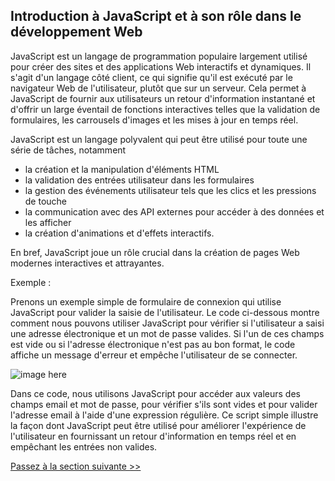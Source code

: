 ## Introduction à JavaScript et à son rôle dans le développement Web

JavaScript est un langage de programmation populaire largement utilisé pour créer des sites et des applications Web interactifs et dynamiques. Il s'agit d'un langage côté client, ce qui signifie qu'il est exécuté par le navigateur Web de l'utilisateur, plutôt que sur un serveur. Cela permet à JavaScript de fournir aux utilisateurs un retour d'information instantané et d'offrir un large éventail de fonctions interactives telles que la validation de formulaires, les carrousels d'images et les mises à jour en temps réel.

JavaScript est un langage polyvalent qui peut être utilisé pour toute une série de tâches, notamment

- la création et la manipulation d'éléments HTML
- la validation des entrées utilisateur dans les formulaires
- la gestion des événements utilisateur tels que les clics et les pressions de touche
- la communication avec des API externes pour accéder à des données et les afficher
- la création d'animations et d'effets interactifs.

En bref, JavaScript joue un rôle crucial dans la création de pages Web modernes interactives et attrayantes.

Exemple :

Prenons un exemple simple de formulaire de connexion qui utilise JavaScript pour valider la saisie de l'utilisateur. Le code ci-dessous montre comment nous pouvons utiliser JavaScript pour vérifier si l'utilisateur a saisi une adresse électronique et un mot de passe valides. Si l'un de ces champs est vide ou si l'adresse électronique n'est pas au bon format, le code affiche un message d'erreur et empêche l'utilisateur de se connecter.

![image here](https://github.com/Le-BootCamp-Grow/supports-de-cours/blob/main/notes-de-cours/niveau-d-entree/developpeur-web/semaine_1_jour_3/0103_intro.png)

Dans ce code, nous utilisons JavaScript pour accéder aux valeurs des champs email et mot de passe, pour vérifier s'ils sont vides et pour valider l'adresse email à l'aide d'une expression régulière. Ce script simple illustre la façon dont JavaScript peut être utilisé pour améliorer l'expérience de l'utilisateur en fournissant un retour d'information en temps réel et en empêchant les entrées non valides.

[Passez à la section suivante >>](https://github.com/Le-BootCamp-Grow/supports-de-cours/blob/main/notes-de-cours/niveau-d-entree/developpeur-web/semaine_1_jour_3/2_javascript_syntax_base.md)